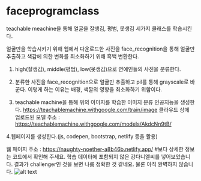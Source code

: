 # faceprogramclass
teachable meachine을 통해 얼굴을 잘생김, 평범, 못생김 세가지 클래스를 학습시킨다.

얼굴만을 학습시키기 위해 웹에서 다운로드한 사진을 face_recognition을 통해 얼굴만 추출하고 색감에 의한 변화를 최소화하기 위해 흑백 변환한다.

1. high(잘생김), middle(평범), low(못생김)으로 연예인들의 사진을 분류한다. 

2. 분류한 사진을 face_recognition으로 얼굴만 추출하고 pil를 통해 grayscale로 바꾼다.
이렇게 하는 이유는 배경, 색깔의 영향을 최소화하기 위함이다.

3. teachable machine을 통해 위의 이미지를 학습한 이미지 분류 인공지능을 생성한다.
https://teachablemachine.withgoogle.com/train/image
클라우드 상에 업로드된 모델 주소 : https://teachablemachine.withgoogle.com/models/AkdcNn9tB/

4.웹페이지를 생성한다.(js, codepen, bootstrap, netlify 등을 활용)

웹 페이지 주소 : https://naughty-noether-a8b46b.netlify.app/
#보다 상세한 정보는 코드에서 확인해 주세요.
학습 데이터에 포함되지 않은 강다니엘씨를 넣어보았습니다.
결과가 challenger인 것을 보면 나름 정확한 것 같네요.
물론 아직 완벽하지 않습니다.
![alt text](https://dltbwoddl.github.io/faceprogramclass/result.png)
